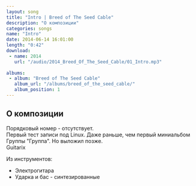 ```yaml
---
layout: song
title: "Intro | Breed of The Seed Cable"
description: "О композиции"
categories: songs
name: "Intro"
date: 2014-06-14 16:01:00
length: "0:42"
download:
 - name: 2014
   url: "/audio/2014_Breed_Of_The_Seed_Cable/01_Intro.mp3"
   
albums:
 - album: "Breed of The Seed Cable"
   album_url: "/albums/breed_of_the_seed_cable/"
   album_position: 1
---
```



## О композиции

Порядковый номер - отсутствует.  
Первый тест записи под Linux. Даже раньше, чем первый миниальбом Группы "Группа". Но выложил позже.  
Guitarix  

Из инструментов:
- Электрогитара
- Ударка и бас - синтезированные